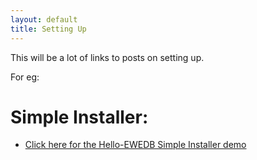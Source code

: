 ```yaml
---
layout: default
title: Setting Up
---
```


This will be a lot of links to posts on setting up.

For eg:

# Simple Installer:
* [Click here for the Hello-EWEDB Simple Installer demo](http://swish-climate-impact-assessment.github.io/2013/05/hello-ewedb/)
